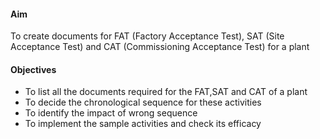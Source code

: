 #### Aim 

To create documents for FAT (Factory Acceptance Test), SAT (Site Acceptance Test) and CAT (Commissioning Acceptance Test) for a plant

#### Objectives
  
 - To list all the documents required for the FAT,SAT and CAT of a plant
 - To decide the chronological sequence for these activities
 - To identify the impact of wrong sequence
 - To implement the sample activities and check its efficacy 
 
